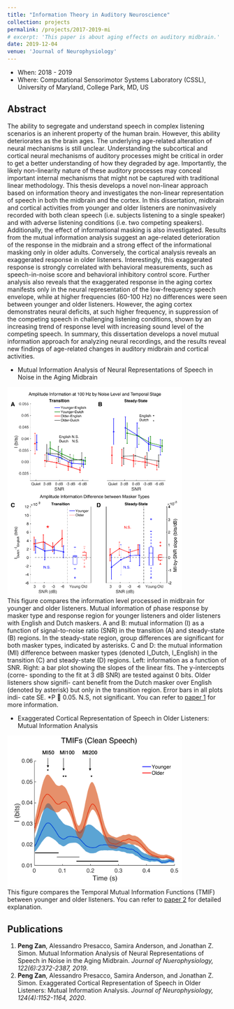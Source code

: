 ```yaml
---
title: "Information Theory in Auditory Neuroscience"
collection: projects
permalink: /projects/2017-2019-mi
# excerpt: 'This paper is about aging effects on auditory midbrain.'
date: 2019-12-04
venue: 'Journal of Neurophysiology'
---
```


- When: 2018 - 2019
- Where: Computational Sensorimotor Systems Laboratory (CSSL), University of Maryland, College Park, MD, US  


Abstract
------
The ability to segregate and understand speech in complex listening scenarios is an inherent property of the human brain. However, this ability deteriorates as the brain ages. The underlying age-related alteration of neural mechanisms is still unclear. Understanding the subcortical and cortical neural mechanisms of auditory processes might be critical in order to get a better understanding of how they degraded by age. Importantly, the likely non-linearity nature of these auditory processes may conceal important internal mechanisms that might not be captured with traditional linear methodology. This thesis develops a novel non-linear approach based on information theory and investigates the non-linear representation of speech in both the midbrain and the cortex. In this dissertation, midbrain and cortical activities from younger and older listeners are noninvasively recorded with both clean speech (i.e. subjects listening to a single speaker) and with adverse listening conditions (i.e. two competing speakers). Additionally, the effect of informational masking is also investigated. Results from the mutual information analysis suggest an age-related deterioration of the response in the midbrain and a strong effect of the informational masking only in older adults. Conversely, the cortical analysis reveals an exaggerated response in older listeners. Interestingly, this exaggerated response is strongly correlated with behavioral measurements, such as speech-in-noise score and behavioral inhibitory control score. Further analysis also reveals that the exaggerated response in the aging cortex manifests only in the neural representation of the low-frequency speech envelope, while at higher frequencies (60-100 Hz) no differences were seen between younger and older listeners. However, the aging cortex demonstrates neural deficits, at such higher frequency, in suppression of the competing speech in challenging listening conditions, shown by an increasing trend of response level with increasing sound level of the competing speech. In summary, this dissertation develops a novel mutual information approach for analyzing neural recordings, and the results reveal new findings of age-related changes in auditory midbrain and cortical activities.

* Mutual Information Analysis of Neural Representations of Speech in Noise in the Aging Midbrain  

<img src="/projects/p2-mi_midbrain.pdf" width="400">
<br>
This figure compares the information level processed in midbrain for younger and older listeners. Mutual information of phase response by masker type and response region for younger listeners and older listeners with English and Dutch maskers. A and B: mutual information (I) as a function of signal-to-noise ratio (SNR) in the transition (A) and steady-state (B) regions. In the steady-state region, group differences are significant for both masker types, indicated by asterisks. C and D: the mutual information (MI) difference between masker types (denoted I_Dutch, I_English) in the transition (C) and steady-state (D) regions. Left: information as a function of SNR. Right: a bar plot showing the slopes of the linear fits. The y-intercepts (corre- sponding to the fit at 3 dB SNR) are tested against 0 bits. Older listeners show signifi- cant benefit from the Dutch masker over English (denoted by asterisk) but only in the transition region. Error bars in all plots indi- cate SE. *P 􏰚 0.05. N.S, not significant. You can refer to <a href="https://journals.physiology.org/doi/abs/10.1152/jn.00270.2019">paper 1</a> for more information.  

* Exaggerated Cortical Representation of Speech in Older Listeners: Mutual Information Analysis  

<img src="/projects/p2-mi_cortex2.pdf" width="400">
<br>
This figure compares the Temporal Mutual Information Functions (TMIF) between younger and older listeners. You can refer to <a href="https://journals.physiology.org/doi/abs/10.1152/jn.00002.2020">paper 2</a> for detailed explanation. 

Publications
------
<ol>
  <li><strong>Peng Zan</strong>, Alessandro Presacco, Samira Anderson, and Jonathan Z. Simon. <a href="https://journals.physiology.org/doi/abs/10.1152/jn.00270.2019" style="text-decoration: none">Mutual Information Analysis of Neural Representations of Speech in Noise in the Aging Midbrain</a>. <i>Journal of Nuerophysiology, 122(6):2372-2387, 2019</i>.</li>
  <li><strong>Peng Zan</strong>, Alessandro Presacco, Samira Anderson, and Jonathan Z. Simon. <a href="https://journals.physiology.org/doi/abs/10.1152/jn.00002.2020" style="text-decoration: none">Exaggerated Cortical Representation of Speech in Older Listeners: Mutual Information Analysis</a>. <i>Journal of Neurophysiology, 124(4):1152-1164, 2020</i>.</li>
</ol>
